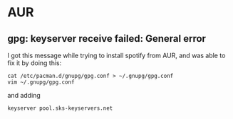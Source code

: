# AUR

## gpg: keyserver receive failed: General error

I got this message while trying to install spotify from AUR, and was able to fix it by doing this:

```
cat /etc/pacman.d/gnupg/gpg.conf > ~/.gnupg/gpg.conf
vim ~/.gnupg/gpg.conf
```

and adding 

```
keyserver pool.sks-keyservers.net
```
